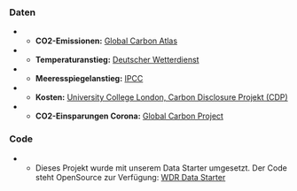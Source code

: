 ### Daten
- - **CO2-Emissionen:** [Global Carbon Atlas](http://www.globalcarbonatlas.org/en/CO2-emissions)
- - **Temperaturanstieg:** [Deutscher Wetterdienst](https://www.dwd.de/DE/leistungen/zeitreihen/zeitreihen.html#)
- - **Meeresspiegelanstieg:** [IPCC](https://www.ipcc.ch/srocc/)
- - **Kosten:** [University College London, Carbon Disclosure Projekt (CDP)](https://6fefcbb86e61af1b2fc4-c70d8ead6ced550b4d987d7c03fcdd1d.ssl.cf3.rackcdn.com/cms/reports/documents/000/005/386/original/CDP-GDP-Report-2020.pdf?1601572008)
- - **CO2-Einsparungen Corona:** [Global Carbon Project](https://www.icos-cp.eu/science-and-impact/global-carbon-budget/2020)

### Code
- - Dieses Projekt wurde mit unserem Data Starter umgesetzt. Der Code steht OpenSource zur Verfügung: [WDR Data Starter](https://github.com/wdr-data/starter/)
